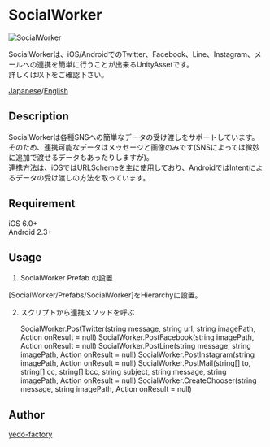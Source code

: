 # SocialWorker

![SocialWorker](https://qiita-image-store.s3.amazonaws.com/0/98018/dc39c8a8-ae3b-5323-d953-3b97e5a8cfa4.png)

SocialWorkerは、iOS/AndroidでのTwitter、Facebook、Line、Instagram、メールへの連携を簡単に行うことが出来るUnityAssetです。  
詳しくは以下をご確認下さい。

[Japanese](https://github.com/)/[English](https://github.com/)

## Description

SocialWorkerは各種SNSへの簡単なデータの受け渡しをサポートしています。そのため、連携可能なデータはメッセージと画像のみです(SNSによっては微妙に追加で渡せるデータもあったりしますが)。  
連携方法は、iOSではURLSchemeを主に使用しており、AndroidではIntentによるデータの受け渡しの方法を取っています。  

## Requirement

iOS 6.0+  
Android 2.3+

## Usage

1. SocialWorker Prefab の設置

[SocialWorker/Prefabs/SocialWorker]をHierarchyに設置。

2. スクリプトから連携メソッドを呼ぶ

    SocialWorker.PostTwitter(string message, string url, string imagePath, Action<SocialWorkerResult> onResult = null)
    SocialWorker.PostFacebook(string imagePath, Action<SocialWorkerResult> onResult = null)
    SocialWorker.PostLine(string message, string imagePath, Action<SocialWorkerResult> onResult = null)
    SocialWorker.PostInstagram(string imagePath, Action<SocialWorkerResult> onResult = null)
    SocialWorker.PostMail(string[] to, string[] cc, string[] bcc, string subject, string message, string imagePath, Action<SocialWorkerResult> onResult = null)
    SocialWorker.CreateChooser(string message, string imagePath, Action<SocialWorkerResult> onResult = null)

## Author

[yedo-factory](http://yedo-factory.co.jp/)
